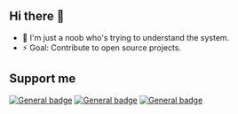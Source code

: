 ## Hi there 👋

- 🤔 I'm just a noob who's trying to understand the system.
- ⚡ Goal: Contribute to open source projects.

## Support me
[![General badge](https://img.shields.io/badge/Twitter-1DA1F2?style=for-the-badge&logo=twitter&logoColor=white)](https://twitter.com/jamwal1526)
[![General badge](https://img.shields.io/badge/LinkedIn-0077B5?style=for-the-badge&logo=linkedin&logoColor=white)](https://www.linkedin.com/in/ansh-jamwal-995318161)
[![General badge](https://img.shields.io/badge/Buy_Me_A_Coffee-FFDD00?style=for-the-badge&logo=buy-me-a-coffee&logoColor=black)](https://www.buymeacoffee.com/anshjamwal)
